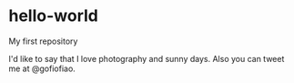 # hello-world
My first repository

I'd like to say that I love photography and sunny days. Also you can tweet me at @gofiofiao.
